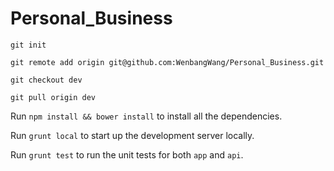 # Personal_Business

```git init```

```git remote add origin git@github.com:WenbangWang/Personal_Business.git```

```git checkout dev```

```git pull origin dev```

Run ```npm install && bower install``` to install all the dependencies. 

Run ```grunt local``` to start up the development server locally. 

Run ```grunt test``` to run the unit tests for both ```app``` and ```api```. 
